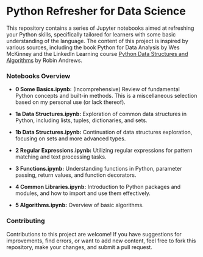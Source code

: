 # Python Refresher for Data Science

This repository contains a series of Jupyter notebooks aimed at refreshing your Python skills, specifically tailored for learners with some basic understanding of the language. The content of this project is inspired by various sources, including the book Python for Data Analysis by Wes McKinney and the LinkedIn Learning course [Python Data Structures and Algorithms](https://www.linkedin.com/learning/python-data-structures-and-algorithms?u=2359714) by Robin Andrews.

### Notebooks Overview

-   **0 Some Basics.ipynb:** (Incomprehensive) Review of fundamental Python concepts and built-in methods. This is a miscellaneous selection based on my personal use (or lack thereof).

-   **1a Data Structures.ipynb:** Exploration of common data structures in Python, including lists, tuples, dictionaries, and sets.

 -   **1b Data Structures.ipynb:** Continuation of data structures exploration, focusing on sets and more advanced types.

-    **2 Regular Expressions.ipynb:** Utilizing regular expressions for pattern matching and text processing tasks.

 -   **3 Functions.ipynb:** Understanding functions in Python, parameter passing, return values, and function decorators.

-    **4 Common Libraries.ipynb:** Introduction to Python packages and modules, and how to import and use them effectively.

-    **5 Algorithms.ipynb:** Overview of basic algorithms.

###  Contributing

Contributions to this project are welcome! If you have suggestions for improvements, find errors, or want to add new content, feel free to fork this repository, make your changes, and submit a pull request.
